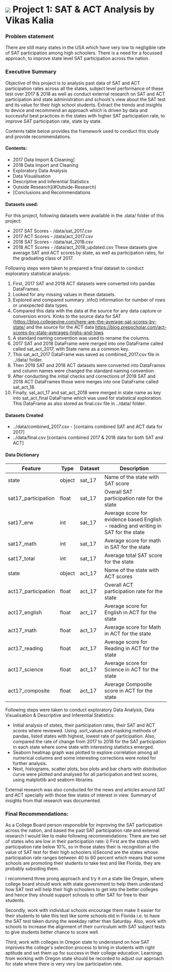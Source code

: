 # ![](https://ga-dash.s3.amazonaws.com/production/assets/logo-9f88ae6c9c3871690e33280fcf557f33.png) Project 1: SAT & ACT Analysis by Vikas Kalia

### Problem statement
There are still many states in the USA which have very low to negligible rate of SAT participation among high schoolers. There is a need for a focussed approach, to improve state level SAT participation across the nation.

### Executive Summary

Objective of this project is to analysis past data of SAT and ACT participation rates across all the states, subject level performance of these test over 2017 & 2018 as well as conduct external research on SAT and ACT participation and state administration and schools's view about the SAT test and its value for their high school students. Extract the trends and insights to device and recommend an approach which is driven by data and successful best practices in the states with higher SAT participation rate, to improve SAT participation rate, state by state.

Contents table below provides the framework used to conduct this study and provide recommendations.

#### Contents:
- 2017 Data Import & Cleaning]
- 2018 Data Import and Cleaning
- Exploratory Data Analysis
- Data Visualisation
- Descriptive and Inferential Statistics
- Outside Research](#Outside-Research)
- [Conclusions and Recommendations

#### Datasets used:
For this project, following datasets were available in the .data/ folder of this project:
- 2017 SAT Scores - /data/sat_2017.csv
- 2017 ACT Scores - /data/act_2017.csv
- 2018 SAT Scores - /data/sat_2018.csv
- 2018 ACT Scores - /data/act_2018_updated.csv
These datasets give average SAT and ACT scores by state, as well as participation rates, for the graduating class of 2017.

Following steps were taken to prepared a final dataset to conduct exploratory statistical analysis:
1) First, 2017 SAT and 2018 ACT datasets were converted into pandas DataFrames.
2) Looked for any missing values in these datasets.
3) Explored and compared summary .info() information for number of rows or unexpected data types.
4) Compared this data with the data at the source for any data capture or conversion errors. Kinks to the source data for SAT (https://blog.collegevine.com/here-are-the-average-sat-scores-by-state/ and the source for the ACT data https://blog.prepscholar.com/act-scores-by-state-averages-highs-and-lows
5) A standard naming convention was used to rename the columns.
6) 2017 SAT and 2018 DataFrame  were merged into one DataFrame called called sat_act_2017, with State name as a common key.
7) This sat_act_2017 DataFrame was saved as combined_2017.csv file in ../data/ folder.
8) Then 2018 SAT and 2018 ACT datasets were converted into DataFrames and column names were changed the standard naming convention.
8) After conducting the initial checks and corrections of 2018 SAT and 2018 ACT DataFrames those were merges into one DataFrame called sat_act_18.
9) Finally, sat_act_17 and sat_act_2018 were merged in state name as key into sat_act_final DataFrame which was used for statistical exploration. This DataFrame as also stored as final.csv file in ../data/ folder.     

#### Datasets Created
- ../data/combined_2017.csv - [contains combined SAT and ACT data for 2017]
- ../data/final.csv [contains combined 2017 & 2018 data for both SAT and ACT]

#### Data Dictionary
|Feature|Type|Dataset|Description|
|---|---|---|---|
|state|object|sat_17|Name of the state with SAT score|
|sat17_participation|float|sat_17|Overall SAT participation rate for the state|
|sat17_erw|int|sat_17|Average score for evidence based English - reading and writing in SAT for the state |
|sat17_math|int|sat_17|Average score for math in SAT for the state|
|sat17_total|int|sat_17|Average total SAT score for the state|
|state|object|act_17|Name of the state with ACT scores|
|act17_participation|float|act_17|Overall ACT participation rate for the state|
|act17_english|float|act_17|Average score for English in ACT for the state|
|act17_math|float|act_17|Average score for Math in ACT for the state|
|act17_reading|float|act_17|Average score for Reading in ACT for the state|
|act17_science|float|act_17|Average score for Science in ACT for the state|
|act17_composite|float|act_17|Average Composite score in ACT for the state|

Following steps were taken to conduct exploratory Data Analysis, Data Visualisation & Descriptive and Inferential Statistics:
- Initial analysis of states, their participation rates, their SAT and ACT scores where reviewed. Using .sort_values and masking methods of pandas, listed states with highest, lowest rate of participation. Also, compared the rate of change from 2017 to 2018 for the SAT participation in each state where some state with interesting statistics emerged.
- Seaborn heatmap graph was plotted to explore correlation among all numerical columns and some interesting corrections were noted for further analysis.
- Next, histograms, scatter plots, box plots and bar charts with distribution curve were plotted and analysed for all participation and test scores, using matplotlib and seaborn libraries.

External research was also conducted for the news and articles around SAT and ACT specially with those few states of interest in view. Summary of insights from that research was documented.

### Final Recommendations:
As a College Board person responsible for improving the SAT participation across the nation, and based the past SAT participation rate and external research I would like to make following recommendations:
There are two set of states who are low in their participation rate: i) First are the states with participation rate below 10%, so in those states their is recognition at the value of SAT test for their high schoolers ii)Second are the states whose participation rate ranges between 40 to 60 percent which means that some schools are promoting their students to take test and like Florida, they are probably subsiding them.

I recommend three prong approach and try it on a state like Oregon, where college board should work with state government to help them understand how SAT test will help their high schoolers to get into the better colleges and hence they should support schools to offer SAT for free to their students.

Secondly, work with individual schools encourage them make it easier for their students to take this test like some schools did in Florida i.e. to have the SAT test taken during the weekday rather than Saturday. Also, work with schools to increase the alignment of their curriculum with SAT subject tests to give students better chance to score well.

Third, work with colleges in Oregon state to understand on how SAT improves the college's selection process to bring in students with right aptitude and set them up for success in their college education.
Learnings from working with Oregon state should be recorded to adjust our approach for state where there is very very low participation rate.
